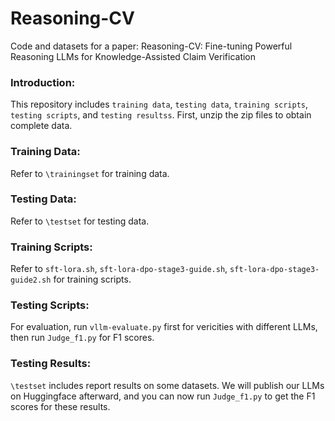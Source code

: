 # Reasoning-CV

Code and datasets for a paper: Reasoning-CV: Fine-tuning Powerful Reasoning LLMs for Knowledge-Assisted Claim
Verification

### Introduction:

This repository includes ``training data``, ``testing data``, ``training scripts``, ``testing scripts``, and ``testing resultss``. First, unzip the zip files to obtain complete data.


### Training Data:

Refer to ``\trainingset`` for training data.

### Testing Data:

Refer to ``\testset`` for testing data.

### Training Scripts:

Refer to ``sft-lora.sh``, ``sft-lora-dpo-stage3-guide.sh``, ``sft-lora-dpo-stage3-guide2.sh`` for training scripts.

### Testing Scripts:

For evaluation, run ``vllm-evaluate.py`` first for vericities with different LLMs, then run ``Judge_f1.py`` for F1
scores.

### Testing Results:

``\testset`` includes report results on some datasets. We will publish our LLMs on Huggingface afterward, and you can now run ``Judge_f1.py`` to get the F1 scores for these results.
